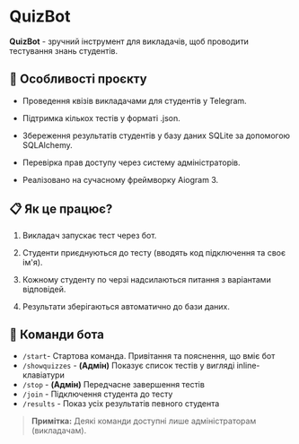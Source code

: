 # QuizBot

**QuizBot** - зручний інструмент для викладачів, щоб проводити тестування знань студентів.


## 🚀 Особливості проєкту

- Проведення квізів викладачами для студентів у Telegram.

- Підтримка кількох тестів у форматі .json.

- Збереження результатів студентів у базу даних SQLite за допомогою SQLAlchemy.

- Перевірка прав доступу через систему адміністраторів.

- Реалізовано на сучасному фреймворку Aiogram 3.


## 📋 Як це працює?

1. Викладач запускає тест через бот.

2. Студенти приєднуються до тесту (вводять код підключення та своє ім'я).

3. Кожному студенту по черзі надсилаються питання з варіантами відповідей.

4. Результати зберігаються автоматично до бази даних.


## 📖 Команди бота

- `/start`- Стартова команда. Привітання та пояснення, що вміє бот
- `/showquizzes` - **(Адмін)** Показує список тестів у вигляді inline-клавіатури
- `/stop` -  **(Адмін)** Передчасне завершення тестів
- `/join` - Підключення студента до тесту
- `/results` - Показ усіх результатів певного студента
> **Примітка:** Деякі команди доступні лише адміністраторам (викладачам).
